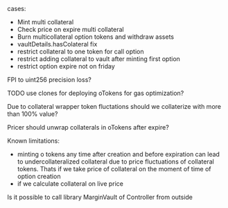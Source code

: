 cases:

-   Mint multi collateral
-   Check price on expire multi collateral
-   Burn multicollateral option tokens and withdraw assets
-   vaultDetails.hasColateral fix
-   restrict collateral to one token for call option
-   restrict adding collateral to vault after minting first option
-   restrict option expire not on friday

FPI to uint256 precision loss?

TODO use clones for deploying oTokens for gas optimization?

Due to collateral wrapper token fluctations should we collaterize with more than 100% value?

Pricer should unwrap collaterals in oTokens after expire?

Known limitations:

-   minting o tokens any time after creation and before expiration can lead to undercollateralized collateral due to price fluctuations of collateral tokens. Thats if we take price of collateral on the moment of time of option creation
-   if we calculate collateral on live price

Is it possible to call library MarginVault of Controller from outside
